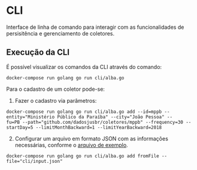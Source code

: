 # CLI

Interface de linha de comando para interagir com as funcionalidades de persisitência e gerenciamento de coletores.

## Execução da CLI

É possível visualizar os comandos da CLI através do comando:

`docker-compose run golang go run cli/alba.go`

Para o cadastro de um coletor pode-se:

1) Fazer o cadastro via parâmetros:
 ```
docker-compose run golang go run cli/alba.go add --id=mppb --entity="Ministério Público da Paraíba" --city="João Pessoa" --
fu=PB --path="github.com/dadosjusbr/coletores/mppb" --frequency=30 --startDay=5 --limitMonthBackward=1 --limitYearBackward=2018
```

2) Configurar um arquivo em formato JSON com as informações necessárias, conforme o [arquivo de exemplo](https://github.com/dadosjusbr/alba/blob/comando-cli/cli/input.json).

`docker-compose run golang go run cli/alba.go add fromFile --file="cli/input.json"`